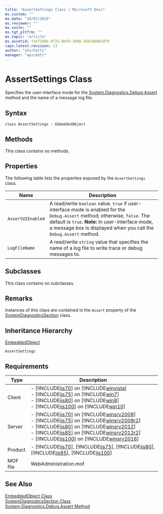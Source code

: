 ```yaml
---
title: "AssertSettings Class | Microsoft Docs"
ms.custom: ""
ms.date: "10/07/2016"
ms.reviewer: ""
ms.suite: ""
ms.tgt_pltfrm: ""
ms.topic: "article"
ms.assetid: fa5f3d0e-0722-0bfb-3d98-45b5d6803df9
caps.latest.revision: 13
author: "shirhatti"
manager: "wpickett"
---
```

# AssertSettings Class
Specifies the user-interface mode for the [System.Diagnostics.Debug.Assert](http://go.microsoft.com/fwlink/?LinkId=70960) method and the name of a message log file.  
  
## Syntax  
  
```vbs  
class AssertSettings : EmbeddedObject  
```  
  
## Methods  
 This class contains no methods.  
  
## Properties  
 The following table lists the properties exposed by the `AssertSettings` class.  
  
|Name|Description|  
|----------|-----------------|  
|`AssertUIEnabled`|A read/write `boolean` value. `true` if user-interface mode is enabled for the `Debug.Assert` method; otherwise, `false`. The default is `true`. **Note:**  In user-interface mode, a message box is displayed when you call the `Debug.Assert` method.|  
|`LogFileName`|A read/write `string` value that specifies the name of a log file to write trace or debug messages to.|  
  
## Subclasses  
 This class contains no subclasses.  
  
## Remarks  
 Instances of this class are contained in the `Assert` property of the [SystemDiagnosticsSection](../wmi-provider/systemdiagnosticssection-class.md) class.  
  
## Inheritance Hierarchy  
 [EmbeddedObject](../wmi-provider/embeddedobject-class.md)  
  
 `AssertSettings`  
  
## Requirements  
  
|Type|Description|  
|----------|-----------------|  
|Client|-   [!INCLUDE[iis70](../wmi-provider/includes/iis70-md.md)] on [!INCLUDE[winvista](../wmi-provider/includes/winvista-md.md)]<br />-   [!INCLUDE[iis75](../wmi-provider/includes/iis75-md.md)] on [!INCLUDE[win7](../wmi-provider/includes/win7-md.md)]<br />-   [!INCLUDE[iis80](../wmi-provider/includes/iis80-md.md)] on [!INCLUDE[win8](../wmi-provider/includes/win8-md.md)]<br />-   [!INCLUDE[iis100](../wmi-provider/includes/iis100-md.md)] on [!INCLUDE[win10](../wmi-provider/includes/win10-md.md)]|  
|Server|-   [!INCLUDE[iis70](../wmi-provider/includes/iis70-md.md)] on [!INCLUDE[winsrv2008](../wmi-provider/includes/winsrv2008-md.md)]<br />-   [!INCLUDE[iis75](../wmi-provider/includes/iis75-md.md)] on [!INCLUDE[winsrv2008r2](../wmi-provider/includes/winsrv2008r2-md.md)]<br />-   [!INCLUDE[iis80](../wmi-provider/includes/iis80-md.md)] on [!INCLUDE[winsrv2012](../wmi-provider/includes/winsrv2012-md.md)]<br />-   [!INCLUDE[iis85](../wmi-provider/includes/iis85-md.md)] on [!INCLUDE[winsrv2012r2](../wmi-provider/includes/winsrv2012r2-md.md)]<br />-   [!INCLUDE[iis100](../wmi-provider/includes/iis100-md.md)] on [!INCLUDE[winsrv2016](../wmi-provider/includes/winsrv2016-md.md)]|  
|Product|-   [!INCLUDE[iis70](../wmi-provider/includes/iis70-md.md)], [!INCLUDE[iis75](../wmi-provider/includes/iis75-md.md)], [!INCLUDE[iis80](../wmi-provider/includes/iis80-md.md)], [!INCLUDE[iis85](../wmi-provider/includes/iis85-md.md)], [!INCLUDE[iis100](../wmi-provider/includes/iis100-md.md)]|  
|MOF file|WebAdministration.mof|  
  
## See Also  
 [EmbeddedObject Class](../wmi-provider/embeddedobject-class.md)   
 [SystemDiagnosticsSection Class](../wmi-provider/systemdiagnosticssection-class.md)   
 [System.Diagnostics.Debug.Assert Method](http://go.microsoft.com/fwlink/?LinkId=70960)